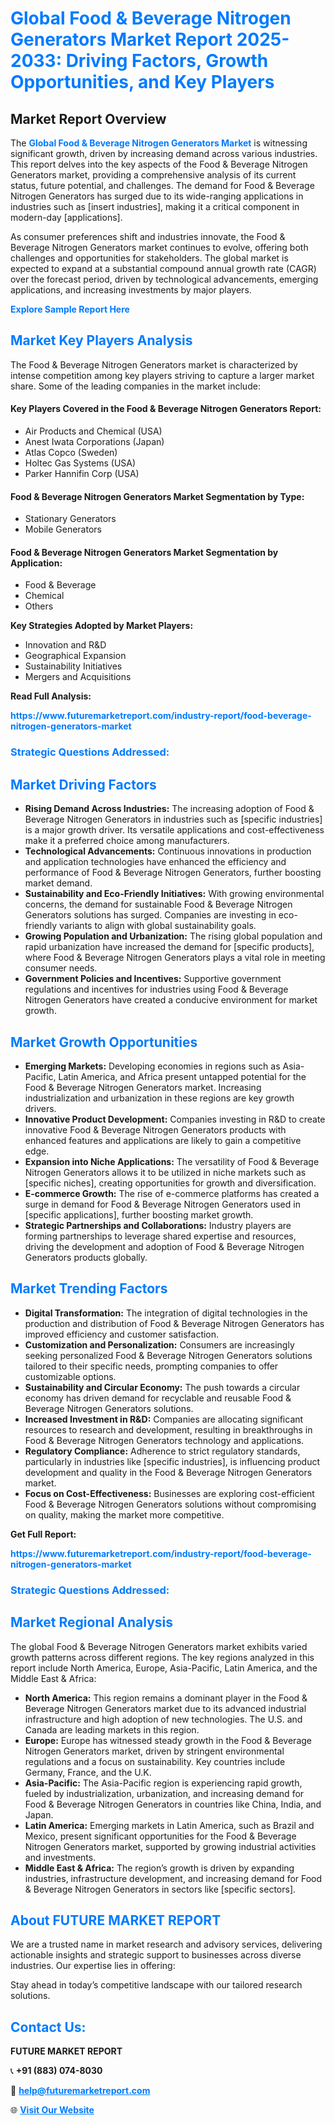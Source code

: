 <h1 style="color: #007BFF;">Global Food & Beverage Nitrogen Generators Market Report 2025-2033: Driving Factors, Growth Opportunities, and Key Players</h1>

<section id="overview">
<h2>Market Report Overview</h2>
<p>The <a href="https://www.futuremarketreport.com/industry-report/food-beverage-nitrogen-generators-market" style="color: #007BFF; text-decoration: none;"><strong>Global Food & Beverage Nitrogen Generators Market</strong></a> is witnessing significant growth, driven by increasing demand across various industries. This report delves into the key aspects of the Food & Beverage Nitrogen Generators market, providing a comprehensive analysis of its current status, future potential, and challenges. The demand for Food & Beverage Nitrogen Generators has surged due to its wide-ranging applications in industries such as [insert industries], making it a critical component in modern-day [applications].</p>
<p>As consumer preferences shift and industries innovate, the Food & Beverage Nitrogen Generators market continues to evolve, offering both challenges and opportunities for stakeholders. The global market is expected to expand at a substantial compound annual growth rate (CAGR) over the forecast period, driven by technological advancements, emerging applications, and increasing investments by major players.</p>
</section>

<section id="overview">
<p><a href="https://www.futuremarketreport.com/request-sample/reportId=37221" style="color: #007BFF; text-decoration: none;"><strong>Explore Sample Report Here</strong></a></p>
</section>

<section id="key-players">
<h2 style="color: #007BFF;">Market Key Players Analysis</h2>
<p>The Food & Beverage Nitrogen Generators market is characterized by intense competition among key players striving to capture a larger market share. Some of the leading companies in the market include:</p>
<h4>Key Players Covered in the Food & Beverage Nitrogen Generators Report:</h4>
<ul><li>Air Products and Chemical (USA)</li><li>Anest Iwata Corporations (Japan)</li><li>Atlas Copco (Sweden)</li><li>Holtec Gas Systems (USA)</li><li>Parker Hannifin Corp (USA)</li></ul>
<h4>Food & Beverage Nitrogen Generators Market Segmentation by Type:</h4>
<ul><li>Stationary Generators</li><li>Mobile Generators</li></ul>

<h4>Food & Beverage Nitrogen Generators Market Segmentation by Application:</h4>
<ul><li>Food &amp; Beverage</li><li>Chemical</li><li>Others</li></ul>
<p><strong>Key Strategies Adopted by Market Players:</strong></p>
<ul>
<li>Innovation and R&D</li>
<li>Geographical Expansion</li>
<li>Sustainability Initiatives</li>
<li>Mergers and Acquisitions</li>
</ul>
</section>

<section>
<p><strong>Read Full Analysis: </strong></p><a href="https://www.futuremarketreport.com/industry-report/food-beverage-nitrogen-generators-market" style="color: #007BFF; text-decoration: none;"><strong>https://www.futuremarketreport.com/industry-report/food-beverage-nitrogen-generators-market</strong></a>
<h3 style="color: #007BFF;">Strategic Questions Addressed:</h3>
</section>

<section id="driving-factors">
<h2 style="color: #007BFF;">Market Driving Factors</h2>
<ul>
<li><strong>Rising Demand Across Industries:</strong> The increasing adoption of Food & Beverage Nitrogen Generators in industries such as [specific industries] is a major growth driver. Its versatile applications and cost-effectiveness make it a preferred choice among manufacturers.</li>
<li><strong>Technological Advancements:</strong> Continuous innovations in production and application technologies have enhanced the efficiency and performance of Food & Beverage Nitrogen Generators, further boosting market demand.</li>
<li><strong>Sustainability and Eco-Friendly Initiatives:</strong> With growing environmental concerns, the demand for sustainable Food & Beverage Nitrogen Generators solutions has surged. Companies are investing in eco-friendly variants to align with global sustainability goals.</li>
<li><strong>Growing Population and Urbanization:</strong> The rising global population and rapid urbanization have increased the demand for [specific products], where Food & Beverage Nitrogen Generators plays a vital role in meeting consumer needs.</li>
<li><strong>Government Policies and Incentives:</strong> Supportive government regulations and incentives for industries using Food & Beverage Nitrogen Generators have created a conducive environment for market growth.</li>
</ul>
</section>

<section id="growth-opportunities">
<h2 style="color: #007BFF;">Market Growth Opportunities</h2>
<ul>
<li><strong>Emerging Markets:</strong> Developing economies in regions such as Asia-Pacific, Latin America, and Africa present untapped potential for the Food & Beverage Nitrogen Generators market. Increasing industrialization and urbanization in these regions are key growth drivers.</li>
<li><strong>Innovative Product Development:</strong> Companies investing in R&D to create innovative Food & Beverage Nitrogen Generators products with enhanced features and applications are likely to gain a competitive edge.</li>
<li><strong>Expansion into Niche Applications:</strong> The versatility of Food & Beverage Nitrogen Generators allows it to be utilized in niche markets such as [specific niches], creating opportunities for growth and diversification.</li>
<li><strong>E-commerce Growth:</strong> The rise of e-commerce platforms has created a surge in demand for Food & Beverage Nitrogen Generators used in [specific applications], further boosting market growth.</li>
<li><strong>Strategic Partnerships and Collaborations:</strong> Industry players are forming partnerships to leverage shared expertise and resources, driving the development and adoption of Food & Beverage Nitrogen Generators products globally.</li>
</ul>
</section>

<section id="trending-factors">
<h2 style="color: #007BFF;">Market Trending Factors</h2>
<ul>
<li><strong>Digital Transformation:</strong> The integration of digital technologies in the production and distribution of Food & Beverage Nitrogen Generators has improved efficiency and customer satisfaction.</li>
<li><strong>Customization and Personalization:</strong> Consumers are increasingly seeking personalized Food & Beverage Nitrogen Generators solutions tailored to their specific needs, prompting companies to offer customizable options.</li>
<li><strong>Sustainability and Circular Economy:</strong> The push towards a circular economy has driven demand for recyclable and reusable Food & Beverage Nitrogen Generators solutions.</li>
<li><strong>Increased Investment in R&D:</strong> Companies are allocating significant resources to research and development, resulting in breakthroughs in Food & Beverage Nitrogen Generators technology and applications.</li>
<li><strong>Regulatory Compliance:</strong> Adherence to strict regulatory standards, particularly in industries like [specific industries], is influencing product development and quality in the Food & Beverage Nitrogen Generators market.</li>
<li><strong>Focus on Cost-Effectiveness:</strong> Businesses are exploring cost-efficient Food & Beverage Nitrogen Generators solutions without compromising on quality, making the market more competitive.</li>
</ul>
</section>

<section>
<p><strong>Get Full Report: </strong></p><a href="https://www.futuremarketreport.com/industry-report/food-beverage-nitrogen-generators-market" style="color: #007BFF; text-decoration: none;"><strong>https://www.futuremarketreport.com/industry-report/food-beverage-nitrogen-generators-market</strong></a>
<h3 style="color: #007BFF;">Strategic Questions Addressed:</h3>
</section>


<section id="regional-analysis">
<h2 style="color: #007BFF;">Market Regional Analysis</h2>
<p>The global Food & Beverage Nitrogen Generators market exhibits varied growth patterns across different regions. The key regions analyzed in this report include North America, Europe, Asia-Pacific, Latin America, and the Middle East & Africa:</p>
<ul>
<li><strong>North America:</strong> This region remains a dominant player in the Food & Beverage Nitrogen Generators market due to its advanced industrial infrastructure and high adoption of new technologies. The U.S. and Canada are leading markets in this region.</li>
<li><strong>Europe:</strong> Europe has witnessed steady growth in the Food & Beverage Nitrogen Generators market, driven by stringent environmental regulations and a focus on sustainability. Key countries include Germany, France, and the U.K.</li>
<li><strong>Asia-Pacific:</strong> The Asia-Pacific region is experiencing rapid growth, fueled by industrialization, urbanization, and increasing demand for Food & Beverage Nitrogen Generators in countries like China, India, and Japan.</li>
<li><strong>Latin America:</strong> Emerging markets in Latin America, such as Brazil and Mexico, present significant opportunities for the Food & Beverage Nitrogen Generators market, supported by growing industrial activities and investments.</li>
<li><strong>Middle East & Africa:</strong> The region’s growth is driven by expanding industries, infrastructure development, and increasing demand for Food & Beverage Nitrogen Generators in sectors like [specific sectors].</li>
</ul>
</section>

<footer>
<h2 style="color: #007BFF;">About FUTURE MARKET REPORT</h2>
<p>We are a trusted name in market research and advisory services, delivering actionable insights and strategic support to businesses across diverse industries. Our expertise lies in offering:</p>

<p>Stay ahead in today’s competitive landscape with our tailored research solutions.</p>

<h2 style="color: #007BFF;">Contact Us:</h2>
<p><strong>FUTURE MARKET REPORT</strong></p>
<p>📞 <strong>+91 (883) 074-8030</strong></p>
<p>📧 <strong><a href="mailto:help@futuremarketreport.com" style="color: #007BFF;">help@futuremarketreport.com</a></strong></p>
<p>🌐 <strong><a href="https://www.futuremarketreport.com/" style="color: #007BFF;">Visit Our Website</a></strong></p>
</footer>